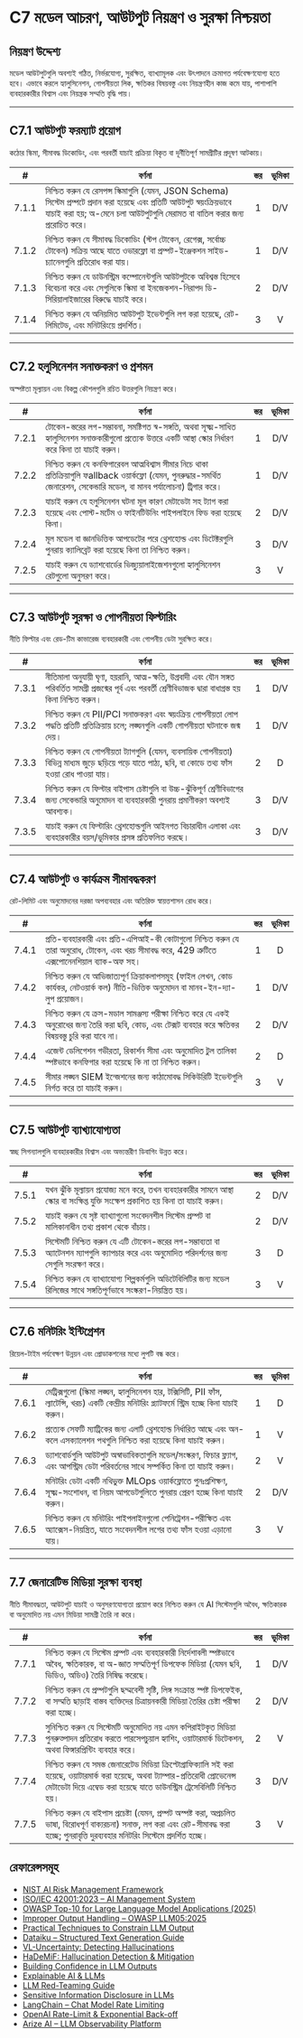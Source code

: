 # C7 মডেল আচরণ, আউটপুট নিয়ন্ত্রণ ও সুরক্ষা নিশ্চয়তা

## নিয়ন্ত্রণ উদ্দেশ্য

মডেল আউটপুটগুলি অবশ্যই গঠিত, নির্ভরযোগ্য, সুরক্ষিত, ব্যাখ্যামূলক এবং উৎপাদনে ক্রমাগত পর্যবেক্ষণযোগ্য হতে হবে। এভাবে করলে হ্যালুসিনেশন, গোপনীয়তা লিক, ক্ষতিকর বিষয়বস্তু এবং নিয়ন্ত্রণহীন কাজ কমে যায়, পাশাপাশি ব্যবহারকারীর বিশ্বাস এবং নিয়ন্ত্রক সম্মতি বৃদ্ধি পায়।

---

## C7.1 আউটপুট ফরম্যাট প্রয়োগ

কঠোর স্কিমা, সীমাবদ্ধ ডিকোডিং, এবং পরবর্তী যাচাই প্রক্রিয়া বিকৃত বা দূর্নীতিপূর্ণ সামগ্রীটির প্রদূষণ আটকায়।

|   #   | বর্ণনা                                                                                                                                                                                                     | স্তর | ভূমিকা |
| :---: | ---------------------------------------------------------------------------------------------------------------------------------------------------------------------------------------------------------- | :--: | :----: |
| 7.1.1 | নিশ্চিত করুন যে রেসপন্স স্কিমাগুলি (যেমন, JSON Schema) সিস্টেম প্রম্পটে প্রদান করা হয়েছে এবং প্রতিটি আউটপুট স্বয়ংক্রিয়ভাবে যাচাই করা হয়; অ-মেনে চলা আউটপুটগুলি মেরামত বা বাতিল করার জন্য প্ররোচিত করে। |  1   |  D/V   |
| 7.1.2 | নিশ্চিত করুন যে সীমাবদ্ধ ডিকোডিং (স্টপ টোকেন, রেগেক্স, সর্বোচ্চ টোকেন) সক্রিয় আছে যাতে ওভারফ্লো বা প্রম্পট-ইঞ্জেকশন সাইড-চ্যানেলগুলি প্রতিরোধ করা যায়।                                                   |  1   |  D/V   |
| 7.1.3 | নিশ্চিত করুন যে ডাউনস্ট্রিম কম্পোনেন্টগুলি আউটপুটকে অবিশ্বস্ত হিসেবে বিবেচনা করে এবং সেগুলিকে স্কিমা বা ইনজেকশন-নিরাপদ ডি-সিরিয়ালাইজারের বিরুদ্ধে যাচাই করে।                                              |  2   |  D/V   |
| 7.1.4 | নিশ্চিত করুন যে অনিয়মিত আউটপুট ইভেন্টগুলি লগ করা হয়েছে, রেট-লিমিটেড, এবং মনিটরিংয়ে প্রদর্শিত।                                                                                                           |  3   |   V    |

---

## C7.2 হলুসিনেশন সনাক্তকরণ ও প্রশমন

অস্পষ্টতা মূল্যায়ন এবং বিকল্প কৌশলগুলি রচিত উত্তরগুলি নিয়ন্ত্রণ করে।

|   #   | বর্ণনা                                                                                                                                                                             | স্তর | ভূমিকা |
| :---: | ---------------------------------------------------------------------------------------------------------------------------------------------------------------------------------- | :--: | :----: |
| 7.2.1 | টোকেন-স্তরের লগ-সম্ভাবনা, সমষ্টিগত স্ব-সঙ্গতি, অথবা সূক্ষ্ম-সাধিত হ্যালুসিনেশন সনাক্তকারীগুলো প্রত্যেক উত্তরে একটি আস্থা স্কোর নির্ধারণ করে কিনা তা যাচাই করুন।                    |  1   |  D/V   |
| 7.2.2 | নিশ্চিত করুন যে কনফিগারেবল আত্মবিশ্বাস সীমার নিচে থাকা প্রতিক্রিয়াগুলি ফallback ওয়ার্কফ্লো (যেমন, পুনরুদ্ধার-সমর্থিত জেনারেশন, সেকেন্ডারি মডেল, বা মানব পর্যালোচনা) ট্রিগার করে। |  1   |  D/V   |
| 7.2.3 | যাচাই করুন যে হলুসিনেশন ঘটনা মূল কারণ মেটাডেটা সহ ট্যাগ করা হয়েছে এবং পোস্ট-মর্টেম ও ফাইনটিউনিং পাইপলাইনে ফিড করা হয়েছে কিনা।                                                    |  2   |  D/V   |
| 7.2.4 | মূল মডেল বা জ্ঞানভিত্তিক আপডেটের পরে থ্রেশহোল্ড এবং ডিটেক্টরগুলি পুনরায় ক্যালিব্রেট করা হয়েছে কিনা তা নিশ্চিত করুন।                                                              |  3   |  D/V   |
| 7.2.5 | যাচাই করুন যে ড্যাশবোর্ডের ভিজ্যুয়ালাইজেশনগুলো হ্যালুসিনেশন রেটগুলো অনুসরণ করে।                                                                                                   |  3   |   V    |

---

## C7.3 আউটপুট সুরক্ষা ও গোপনীয়তা ফিল্টারিং

নীতি ফিল্টার এবং রেড-টিম কাভারেজ ব্যবহারকারী এবং গোপনীয় ডেটা সুরক্ষিত করে।

|   #   | বর্ণনা                                                                                                                                                                  | স্তর | ভূমিকা |
| :---: | ----------------------------------------------------------------------------------------------------------------------------------------------------------------------- | :--: | :----: |
| 7.3.1 | নীতিমালা অনুযায়ী ঘৃণা, হয়রানি, আত্ম-ক্ষতি, উগ্রবাদী এবং যৌন সঙ্গত পরিবর্তিত সামগ্রী প্রজন্মের পূর্ব এবং পরবর্তী শ্রেণীবিভাজক দ্বারা বাধাগ্রস্ত হয় কিনা নিশ্চিত করুন। |  1   |  D/V   |
| 7.3.2 | নিশ্চিত করুন যে PII/PCI সনাক্তকরণ এবং স্বয়ংক্রিয় গোপনীয়তা লোপ পদ্ধতি প্রতিটি প্রতিক্রিয়ায় চলে; লঙ্ঘনগুলি একটি গোপনীয়তা ঘটনাকে জন্ম দেয়।                          |  1   |  D/V   |
| 7.3.3 | নিশ্চিত করুন যে গোপনীয়তা ট্যাগগুলি (যেমন, ব্যবসায়িক গোপনীয়তা) বিভিন্ন মাধ্যম জুড়ে ছড়িয়ে পড়ে যাতে পাঠ্য, ছবি, বা কোডে তথ্য ফাঁস হওয়া রোধ পাওয়া যায়।            |  2   |   D    |
| 7.3.4 | নিশ্চিত করুন যে ফিল্টার বাইপাস চেষ্টাগুলি বা উচ্চ-ঝুঁকিপূর্ণ শ্রেণীবিভাগের জন্য সেকেন্ডারি অনুমোদন বা ব্যবহারকারী পুনরায় প্রমাণীকরণ অবশ্যই আবশ্যক।                     |  3   |  D/V   |
| 7.3.5 | যাচাই করুন যে ফিল্টারিং থ্রেশহোল্ডগুলি আইনগত বিচারাধীন এলাকা এবং ব্যবহারকারীর বয়স/ভূমিকার প্রসঙ্গ প্রতিফলিত করছে।                                                      |  3   |  D/V   |

---

## C7.4 আউটপুট ও কার্যক্রম সীমাবদ্ধকরণ

রেট-লিমিট এবং অনুমোদনের দরজা অপব্যবহার এবং অতিরিক্ত স্বায়ত্তশাসন রোধ করে।

|   #   | বর্ণনা                                                                                                                                                     | স্তর | ভূমিকা |
| :---: | ---------------------------------------------------------------------------------------------------------------------------------------------------------- | :--: | :----: |
| 7.4.1 | প্রতি-ব্যবহারকারী এবং প্রতি-এপিআই-কী কোটাগুলো নিশ্চিত করুন যে তারা অনুরোধ, টোকেন, এবং খরচ সীমাবদ্ধ করে, 429 ত্রুটিতে এক্সপোনেনশিয়াল ব্যাক-অফ সহ।          |  1   |   D    |
| 7.4.2 | নিশ্চিত করুন যে আভিজাত্যপূর্ণ ক্রিয়াকলাপসমূহ (ফাইল লেখন, কোড কার্যকর, নেটওয়ার্ক কল) নীতি-ভিত্তিক অনুমোদন বা মানব-ইন-দ্যা-লুপ প্রয়োজন।                   |  1   |  D/V   |
| 7.4.3 | নিশ্চিত করুন যে ক্রস-মডাল সামঞ্জস্য পরীক্ষা নিশ্চিত করে যে একই অনুরোধের জন্য তৈরি করা ছবি, কোড, এবং টেক্সট ব্যবহার করে ক্ষতিকর বিষয়বস্তু চুরি করা যাবে না। |  2   |  D/V   |
| 7.4.4 | এজেন্ট ডেলিগেশন গভীরতা, রিকার্শন সীমা এবং অনুমোদিত টুল তালিকা স্পষ্টভাবে কনফিগার করা হয়েছে কি না তা নিশ্চিত করুন।                                         |  2   |   D    |
| 7.4.5 | সীমার লঙ্ঘন SIEM ইন্জেশনের জন্য কাঠামোবদ্ধ সিকিউরিটি ইভেন্টগুলি নির্গত করে তা যাচাই করুন।                                                                  |  3   |   V    |

---

## C7.5 আউটপুট ব্যাখ্যাযোগ্যতা

স্বচ্ছ সিগন্যালগুলি ব্যবহারকারীর বিশ্বাস এবং অভ্যন্তরীণ ডিবাগিং উন্নত করে।

|   #   | বর্ণনা                                                                                                                                        | স্তর | ভূমিকা |
| :---: | --------------------------------------------------------------------------------------------------------------------------------------------- | :--: | :----: |
| 7.5.1 | যখন ঝুঁকি মূল্যায়ন প্রযোজ্য মনে করে, তখন ব্যবহারকারীর সামনে আস্থা স্কোর বা সংক্ষিপ্ত যুক্তি সংক্ষেপ প্রকাশিত হয় কিনা তা যাচাই করুন।         |  2   |  D/V   |
| 7.5.2 | যাচাই করুন যে সৃষ্ট ব্যাখ্যাগুলো সংবেদনশীল সিস্টেম প্রম্পট বা মালিকানাধীন তথ্য প্রকাশ থেকে বাঁচায়।                                           |  2   |  D/V   |
| 7.5.3 | সিস্টেমটি নিশ্চিত করুন যে এটি টোকেন-স্তরের লগ-সম্ভাব্যতা বা অ্যাটেনশন ম্যাপগুলি ক্যাপচার করে এবং অনুমোদিত পরিদর্শনের জন্য সেগুলি সংরক্ষণ করে। |  3   |   D    |
| 7.5.4 | নিশ্চিত করুন যে ব্যাখ্যাযোগ্য শিল্পকর্মগুলি অডিটেবিলিটির জন্য মডেল রিলিজের সাথে সঙ্গতিপূর্ণভাবে সংস্করণ-নিয়ন্ত্রিত হয়।                      |  3   |   V    |

---

## C7.6 মনিটরিং ইন্টিগ্রেশন

রিয়েল-টাইম পর্যবেক্ষণ উন্নয়ন এবং প্রোডাকশনের মধ্যে লুপটি বন্ধ করে।

|   #   | বর্ণনা                                                                                                                                                   | স্তর | ভূমিকা |
| :---: | -------------------------------------------------------------------------------------------------------------------------------------------------------- | :--: | :----: |
| 7.6.1 | মেট্রিক্সগুলো (স্কিমা লঙ্ঘন, হ্যালুসিনেশন হার, টক্সিসিটি, PII ফাঁস, ল্যাটেন্সি, খরচ) একটি কেন্দ্রীয় মনিটরিং প্ল্যাটফর্মে স্ট্রিম হচ্ছে কিনা যাচাই করুন। |  1   |   D    |
| 7.6.2 | প্রত্যেক সেফটি ম্যাট্রিকের জন্য এলার্ট থ্রেশহোল্ড নির্ধারিত আছে এবং অন-কলে এসক্যালেশন পথগুলি নিশ্চিত করা হয়েছে কিনা যাচাই করুন।                         |  1   |   V    |
| 7.6.3 | ড্যাশবোর্ডগুলি আউটপুট অস্বাভাবিকতাগুলি মডেল/সংস্করণ, ফিচার ফ্ল্যাগ, এবং আপস্ট্রিম ডেটা পরিবর্তনের সাথে সম্পর্কিত কিনা তা যাচাই করুন।                     |  2   |   V    |
| 7.6.4 | মনিটরিং ডেটা একটি নথিভুক্ত MLOps ওয়ার্কফ্লোতে পুনঃপ্রশিক্ষণ, সূক্ষ্ম-সংশোধন, বা নিয়ম আপডেটগুলিতে পুনরায় প্রেরণ হচ্ছে কিনা যাচাই করুন।                 |  2   |  D/V   |
| 7.6.5 | নিশ্চিত করুন যে মনিটরিং পাইপলাইনগুলো পেনিট্রেশন-পরীক্ষিত এবং অ্যাক্সেস-নিয়ন্ত্রিত, যাতে সংবেদনশীল লগের তথ্য ফাঁস হওয়া এড়ানো যায়।                     |  3   |   V    |

---

## 7.7 জেনারেটিভ মিডিয়া সুরক্ষা ব্যবস্থা

নীতি সীমাবদ্ধতা, আউটপুট যাচাই ও অনুসরণযোগ্যতা প্রয়োগ করে নিশ্চিত করুন যে AI সিস্টেমগুলি অবৈধ, ক্ষতিকারক বা অনুমোদিত নয় এমন মিডিয়া সামগ্রী তৈরি না করে।

|   #   | বর্ণনা                                                                                                                                                                                                                | স্তর | ভূমিকা |
| :---: | --------------------------------------------------------------------------------------------------------------------------------------------------------------------------------------------------------------------- | :--: | :----: |
| 7.7.1 | নিশ্চিত করুন যে সিস্টেম প্রম্পট এবং ব্যবহারকারী নির্দেশাবলী স্পষ্টভাবে অবৈধ, ক্ষতিকারক, বা অ-জ্ঞাত সম্মতিপূর্ণ ডিপফেক মিডিয়া (যেমন ছবি, ভিডিও, অডিও) তৈরি নিষিদ্ধ করেছে।                                             |  1   |  D/V   |
| 7.7.2 | নিশ্চিত করুন যে প্রম্পটগুলি ছদ্মবেশী সৃষ্টি, লিঙ্গ সংক্রান্ত স্পষ্ট ডিপফেইক, বা সম্মতি ছাড়াই বাস্তব ব্যক্তিদের চিত্রায়নকারী মিডিয়া তৈরির চেষ্টা পরীক্ষা করা হচ্ছে।                                                 |  2   |  D/V   |
| 7.7.3 | সুনিশ্চিত করুন যে সিস্টেমটি অনুমোদিত নয় এমন কপিরাইটকৃত মিডিয়া পুনরুত্পাদন প্রতিরোধ করতে পারসেপচুয়াল হ্যাশিং, ওয়াটারমার্ক ডিটেকশন, অথবা ফিঙ্গারপ্রিন্টিং ব্যবহার করে।                                              |  2   |   V    |
| 7.7.4 | নিশ্চিত করুন যে সমস্ত জেনারেটেড মিডিয়া ক্রিপ্টোগ্রাফিক্যালি সই করা হয়েছে, ওয়াটারমার্ক করা হয়েছে, অথবা ট্যাম্পার-প্রতিরোধী প্রোভেনেন্স মেটাডেটা দিয়ে এম্বেড করা হয়েছে যাতে ডাউনস্ট্রিম ট্রেসেবিলিটি নিশ্চিত হয়। |  3   |  D/V   |
| 7.7.5 | নিশ্চিত করুন যে বাইপাস প্রচেষ্টা (যেমন, প্রম্পট অস্পষ্ট করা, অপ্রচলিত ভাষা, বিরোধপূর্ণ বাক্যরচনা) সনাক্ত, লগ করা এবং রেট-সীমাবদ্ধ করা হচ্ছে; পুনরাবৃত্তি দুরব্যবহার মনিটরিং সিস্টেমে প্রদর্শিত হচ্ছে।                 |  3   |   V    |

## রেফারেন্সসমূহ

* [NIST AI Risk Management Framework](https://www.nist.gov/itl/ai-risk-management-framework)
* [ISO/IEC 42001:2023 – AI Management System](https://www.iso.org/obp/ui/en/)
* [OWASP Top-10 for Large Language Model Applications (2025)](https://owasp.org/www-project-top-10-for-large-language-model-applications/)
* [Improper Output Handling – OWASP LLM05:2025](https://genai.owasp.org/llmrisk/llm052025-improper-output-handling/)
* [Practical Techniques to Constrain LLM Output](https://mychen76.medium.com/practical-techniques-to-constraint-llm-output-in-json-format-e3e72396c670)
* [Dataiku – Structured Text Generation Guide](https://blog.dataiku.com/your-guide-to-structured-text-generation)
* [VL-Uncertainty: Detecting Hallucinations](https://arxiv.org/abs/2411.11919)
* [HaDeMiF: Hallucination Detection & Mitigation](https://openreview.net/forum?id=VwOYxPScxB)
* [Building Confidence in LLM Outputs](https://www.alkymi.io/data-science-room/building-confidence-in-llm-outputs)
* [Explainable AI & LLMs](https://duncsand.medium.com/explainable-ai-140912d31b3b)
* [LLM Red-Teaming Guide](https://www.confident-ai.com/blog/red-teaming-llms-a-step-by-step-guide)
* [Sensitive Information Disclosure in LLMs](https://virtualcyberlabs.com/llm-sensitive-information-disclosure/)
* [LangChain – Chat Model Rate Limiting](https://python.langchain.com/docs/how_to/chat_model_rate_limiting/)
* [OpenAI Rate-Limit & Exponential Back-off](https://hackernoon.com/openais-rate-limit-a-guide-to-exponential-backoff-for-llm-evaluation)
* [Arize AI – LLM Observability Platform](https://arize.com/)

